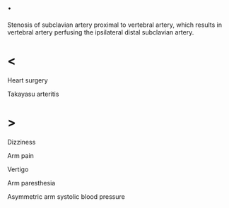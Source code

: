 # .

Stenosis of subclavian artery proximal to vertebral artery, which results in vertebral artery perfusing the ipsilateral distal subclavian artery.

# <

Heart surgery

Takayasu arteritis

# >

Dizziness

Arm pain

Vertigo

Arm paresthesia

Asymmetric arm systolic blood pressure
